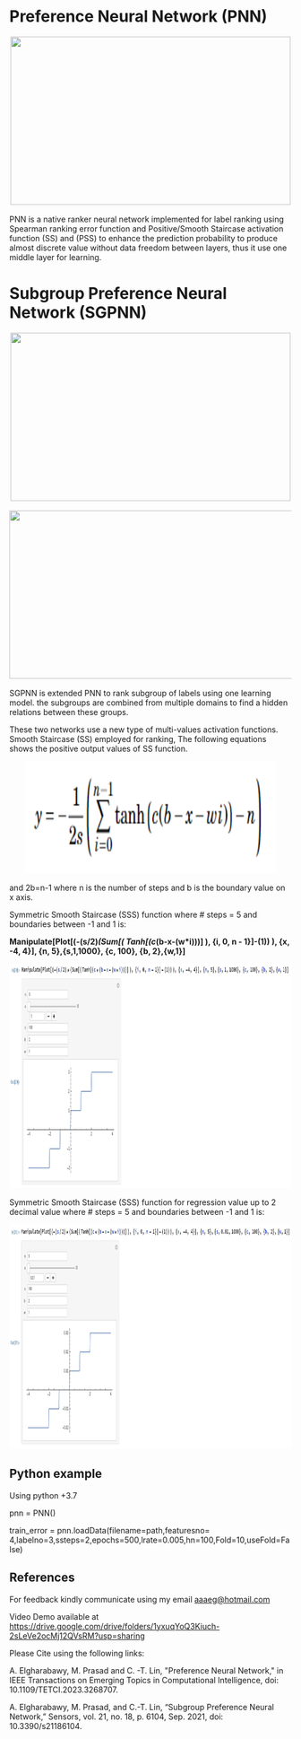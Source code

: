 # Preference Neural Network (PNN)

<p align="center">
<img src="/Images/PNN.png" width="500" height="300">
</p>

PNN is a native ranker neural network implemented for label ranking using Spearman ranking error function and Positive/Smooth Staircase activation function (SS) and (PSS) to enhance the prediction probability to produce almost discrete value without data freedom between layers, thus it use one middle layer for learning.

# Subgroup Preference Neural Network (SGPNN)

<p align="center">
<img src="/Images/MAFN.png" width="500" height="300">
</p>


<p align="center">
<img src="/Images/SGPNN.png" width="550" height="300">
</p>

SGPNN is extended PNN to rank subgroup of labels using one learning model. the subgroups are combined from multiple domains to find a hidden relations between these groups.

These two networks use a new type of multi-values activation functions. Smooth Staircase (SS) employed for ranking, The following equations shows the positive output values of SS function.

<p align="center">
<img src="/Images/eq_ss.png" width="450" height="200">
</p>

and 2b=n-1 where n is the number of steps and b is the boundary value on x axis.

Symmetric Smooth Staircase (SSS) function where # steps = 5 and boundaries between -1 and 1  is:

**Manipulate[Plot[(-(s/2)*(Sum[( Tanh[(c*(b-x-(w*i)))] ), {i, 0, n - 1}]-(1)) ), {x, -4, 4}], {n, 5},{s,1,1000}, {c, 100}, {b, 2},{w,1}]**

<p align="center">
<img src="/Images/ss.png" width="850" height="400">
</p>

Symmetric Smooth Staircase (SSS) function for regression value up to 2 decimal value where # steps = 5 and boundaries between -1 and 1  is:

<p align="center">
<img src="/Images/ss_001.png" width="850" height="400">
</p>

## Python example

Using python +3.7

pnn = PNN()

train_error = pnn.loadData(filename=path,featuresno= 4,labelno=3,ssteps=2,epochs=500,lrate=0.005,hn=100,Fold=10,useFold=False)


## References
For feedback kindly communicate using my email aaaeg@hotmail.com

Video Demo available at  https://drive.google.com/drive/folders/1yxuqYoQ3Kiuch-2sLeVe2ocMj12QVsRM?usp=sharing

Please Cite using the following links:

A. Elgharabawy, M. Prasad and C. -T. Lin, "Preference Neural Network," in IEEE Transactions on Emerging Topics in Computational Intelligence, doi: 10.1109/TETCI.2023.3268707.

A. Elgharabawy, M. Prasad, and C.-T. Lin, “Subgroup Preference Neural Network,” Sensors, vol. 21, no. 18, p. 6104, Sep. 2021, doi: 10.3390/s21186104.


